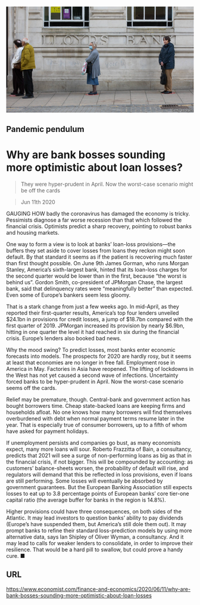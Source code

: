 ![](./images/20200613_FNP501.jpg)

## Pandemic pendulum

# Why are bank bosses sounding more optimistic about loan losses?

> They were hyper-prudent in April. Now the worst-case scenario might be off the cards

> Jun 11th 2020

GAUGING HOW badly the coronavirus has damaged the economy is tricky. Pessimists diagnose a far worse recession than that which followed the financial crisis. Optimists predict a sharp recovery, pointing to robust banks and housing markets.

One way to form a view is to look at banks’ loan-loss provisions—the buffers they set aside to cover losses from loans they reckon might soon default. By that standard it seems as if the patient is recovering much faster than first thought possible. On June 9th James Gorman, who runs Morgan Stanley, America’s sixth-largest bank, hinted that its loan-loss charges for the second quarter would be lower than in the first, because “the worst is behind us”. Gordon Smith, co-president of JPMorgan Chase, the largest bank, said that delinquency rates were “meaningfully better” than expected. Even some of Europe’s bankers seem less gloomy.

That is a stark change from just a few weeks ago. In mid-April, as they reported their first-quarter results, America’s top four lenders unveiled $24.1bn in provisions for credit losses, a jump of $18.7bn compared with the first quarter of 2019. JPMorgan increased its provision by nearly $6.9bn, hitting in one quarter the level it had reached in six during the financial crisis. Europe’s lenders also booked bad news.

Why the mood swing? To predict losses, most banks enter economic forecasts into models. The prospects for 2020 are hardly rosy, but it seems at least that economies are no longer in free fall. Employment rose in America in May. Factories in Asia have reopened. The lifting of lockdowns in the West has not yet caused a second wave of infections. Uncertainty forced banks to be hyper-prudent in April. Now the worst-case scenario seems off the cards.

Relief may be premature, though. Central-bank and government action has bought borrowers time. Cheap state-backed loans are keeping firms and households afloat. No one knows how many borrowers will find themselves overburdened with debt when normal payment terms resume later in the year. That is especially true of consumer borrowers, up to a fifth of whom have asked for payment holidays.

If unemployment persists and companies go bust, as many economists expect, many more loans will sour. Roberto Frazzitta of Bain, a consultancy, predicts that 2021 will see a surge of non-performing loans as big as that in the financial crisis, if not bigger. This will be compounded by accounting: as customers’ balance-sheets worsen, the probability of default will rise, and regulators will demand that this be reflected in loss provisions, even if loans are still performing. Some losses will eventually be absorbed by government guarantees. But the European Banking Association still expects losses to eat up to 3.8 percentage points of European banks’ core tier-one capital ratio (the average buffer for banks in the region is 14.8%).

Higher provisions could have three consequences, on both sides of the Atlantic. It may lead investors to question banks’ ability to pay dividends (Europe’s have suspended them, but America’s still dole them out). It may prompt banks to refine their standard loss-prediction models by using more alternative data, says Ian Shipley of Oliver Wyman, a consultancy. And it may lead to calls for weaker lenders to consolidate, in order to improve their resilience. That would be a hard pill to swallow, but could prove a handy cure. ■

## URL

https://www.economist.com/finance-and-economics/2020/06/11/why-are-bank-bosses-sounding-more-optimistic-about-loan-losses
